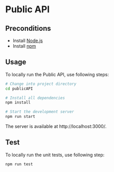 # Public API

## Preconditions
 - Install [Node.js](https://nodejs.org/en/) 
 - Install [npm](https://www.npmjs.com/)

## Usage

To locally run the Public API, use following steps:

``` sh
# Change into project directory
cd publicAPI

# Install all dependencies
npm install

# Start the development server
npm run start
```

The server is available at http://localhost:3000/.

## Test

To locally run the unit tests, use following step:

``` sh
npm run test
```
